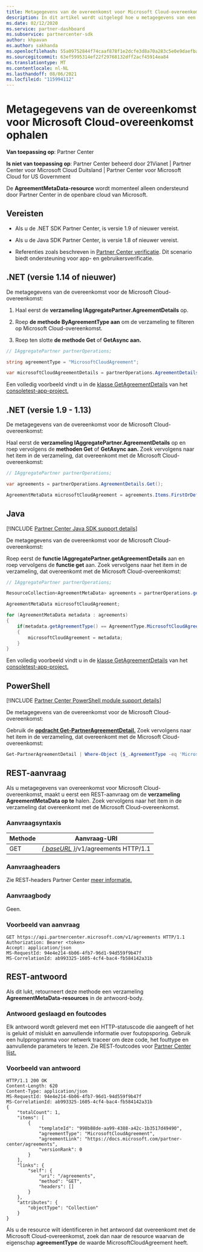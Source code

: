 ```yaml
---
title: Metagegevens van de overeenkomst voor Microsoft Cloud-overeenkomst ophalen
description: In dit artikel wordt uitgelegd hoe u metagegevens van een overeenkomst voor Microsoft Cloud-overeenkomst.
ms.date: 02/12/2020
ms.service: partner-dashboard
ms.subservice: partnercenter-sdk
author: khpavan
ms.author: sakhanda
ms.openlocfilehash: 55a09752844f74caaf878f1e2dcfe3d8a70a283c5e0e9daefba89c558405690a
ms.sourcegitcommit: 63ef5995314ef22f29768132dff2acf45914ea84
ms.translationtype: MT
ms.contentlocale: nl-NL
ms.lasthandoff: 08/06/2021
ms.locfileid: "115994112"
---
```

# <a name="get-agreement-metadata-for-microsoft-cloud-agreement"></a>Metagegevens van de overeenkomst voor Microsoft Cloud-overeenkomst ophalen

**Van toepassing op**: Partner Center

**Is niet van toepassing op**: Partner Center beheerd door 21Vianet | Partner Center voor Microsoft Cloud Duitsland | Partner Center voor Microsoft Cloud for US Government

De **AgreementMetaData-resource** wordt momenteel alleen ondersteund door Partner Center in de openbare cloud van Microsoft.

## <a name="prerequisites"></a>Vereisten

- Als u de .NET SDK Partner Center, is versie 1.9 of nieuwer vereist.

- Als u de Java SDK Partner Center, is versie 1.8 of nieuwer vereist.

- Referenties zoals beschreven in [Partner Center verificatie](./partner-center-authentication.md). Dit scenario biedt ondersteuning voor app- en gebruikersverificatie.

## <a name="net-version-114-or-newer"></a>.NET (versie 1.14 of nieuwer)

De metagegevens van de overeenkomst voor de Microsoft Cloud-overeenkomst:

1. Haal eerst de **verzameling IAggregatePartner.AgreementDetails** op.

2. Roep **de methode ByAgreementType aan** om de verzameling te filteren op Microsoft Cloud-overeenkomst.

3. Roep ten slotte **de methode Get** of **GetAsync aan.**

```csharp
// IAggregatePartner partnerOperations;

string agreementType = "MicrosoftCloudAgreement";

var microsoftCloudAgreementDetails = partnerOperations.AgreementDetails.ByAgreementType(agreementType).Get().Items.Single();
```

Een volledig voorbeeld vindt u in de [klasse GetAgreementDetails](https://github.com/PartnerCenterSamples/Partner-Center-SDK-Samples/blob/master/Source/Partner%20Center%20SDK%20Samples/Agreements/GetAgreementDetails.cs) van het [consoletest-app-project.](https://github.com/PartnerCenterSamples/Partner-Center-SDK-Samples)

## <a name="net-version-19---113"></a>.NET (versie 1.9 - 1.13)

De metagegevens van de overeenkomst voor de Microsoft Cloud-overeenkomst:

Haal eerst de **verzameling IAggregatePartner.AgreementDetails** op en roep vervolgens de **methoden Get** of **GetAsync aan.** Zoek vervolgens naar het item in de verzameling, dat overeenkomt met de Microsoft Cloud-overeenkomst:

```csharp
// IAggregatePartner partnerOperations;

var agreements = partnerOperations.AgreementDetails.Get();

AgreementMetaData microsoftCloudAgreement = agreements.Items.FirstOrDefault (agr => agr.AgreementType == AgreementType.MicrosoftCloudAgreement);
```

## <a name="java"></a>Java

[!INCLUDE [Partner Center Java SDK support details](../includes/java-sdk-support.md)]

De metagegevens van de overeenkomst voor de Microsoft Cloud-overeenkomst:

Roep eerst de **functie IAggregatePartner.getAgreementDetails** aan en roep vervolgens de **functie get** aan. Zoek vervolgens naar het item in de verzameling, dat overeenkomt met de Microsoft Cloud-overeenkomst:

```java
// IAggregatePartner partnerOperations;

ResourceCollection<AgreementMetaData> agreements = partnerOperations.getAgreements().get();

AgreementMetaData microsoftCloudAgreement;

for (AgreementMetaData metadata : agreements)
{
    if(metadata.getAgreementType() == AgreementType.MicrosoftCloudAgreement)
    {
        microsoftCloudAgreement = metadata;
    }
}
```

Een volledig voorbeeld vindt u in de [klasse GetAgreementDetails](https://github.com/microsoft/Partner-Center-Java-Samples/blob/master/sdk/src/main/java/com/microsoft/store/partnercenter/samples/agreements/GetAgreementDetails.java) van het [consoletest-app-project.](https://github.com/Microsoft/Partner-Center-Java-Samples)

## <a name="powershell"></a>PowerShell

[!INCLUDE [Partner Center PowerShell module support details](../includes/powershell-module-support.md)]

De metagegevens van de overeenkomst voor de Microsoft Cloud-overeenkomst:

Gebruik de [**opdracht Get-PartnerAgreementDetail.**](/powershell/module/partnercenter/get-partneragreementdetail) Zoek vervolgens naar het item in de verzameling, dat overeenkomt met de Microsoft Cloud-overeenkomst:

```powershell
Get-PartnerAgreementDetail | Where-Object {$_.AgreementType -eq 'MicrosoftCloudAgreement'} | Select-Object -First 1
```

## <a name="rest-request"></a>REST-aanvraag

Als u metagegevens van overeenkomst voor Microsoft Cloud-overeenkomst, maakt u eerst een REST-aanvraag om de **verzameling AgreementMetaData op te** halen. Zoek vervolgens naar het item in de verzameling dat overeenkomt met de Microsoft Cloud-overeenkomst.

### <a name="request-syntax"></a>Aanvraagsyntaxis

| Methode | Aanvraag-URI                                                         |
|--------|---------------------------------------------------------------------|
| GET    | [*\{ baseURL \}*](partner-center-rest-urls.md)/v1/agreements HTTP/1.1 |

### <a name="request-headers"></a>Aanvraagheaders

Zie REST-headers Partner Center [meer informatie.](headers.md)

### <a name="request-body"></a>Aanvraagbody

Geen.

### <a name="request-example"></a>Voorbeeld van aanvraag

```http
GET https://api.partnercenter.microsoft.com/v1/agreements HTTP/1.1
Authorization: Bearer <token>
Accept: application/json
MS-RequestId: 94e4e214-6b06-4fb7-96d1-94d559f9b47f
MS-CorrelationId: ab993325-1605-4cf4-bac4-fb584142a31b
```

## <a name="rest-response"></a>REST-antwoord

Als dit lukt, retourneert deze methode een verzameling **AgreementMetaData-resources** in de antwoord-body.

### <a name="response-success-and-error-codes"></a>Antwoord geslaagd en foutcodes

Elk antwoord wordt geleverd met een HTTP-statuscode die aangeeft of het is gelukt of mislukt en aanvullende informatie over foutopsporing. Gebruik een hulpprogramma voor netwerk traceer om deze code, het fouttype en aanvullende parameters te lezen. Zie REST-foutcodes voor [Partner Center lijst.](error-codes.md)

### <a name="response-example"></a>Voorbeeld van antwoord

```http
HTTP/1.1 200 OK
Content-Length: 620
Content-Type: application/json
MS-RequestId: 94e4e214-6b06-4fb7-96d1-94d559f9b47f
MS-CorrelationId: ab993325-1605-4cf4-bac4-fb584142a31b
{
    "totalCount": 1,
    "items": [
        {
            "templateId": "998b88de-aa99-4388-a42c-1b3517d49490",
            "agreementType": "MicrosoftCloudAgreement",
            "agreementLink": "https://docs.microsoft.com/partner-center/agreements",
            "versionRank": 0
        }
    ],
    "links": {
        "self": {
            "uri": "/agreements",
            "method": "GET",
            "headers": []
        }
    },
    "attributes": {
        "objectType": "Collection"
    }
}
```

Als u de resource wilt identificeren in het antwoord dat overeenkomt met de Microsoft Cloud-overeenkomst, zoek dan naar de resource waarvan de eigenschap **agreementType** de waarde MicrosoftCloudAgreement heeft.
